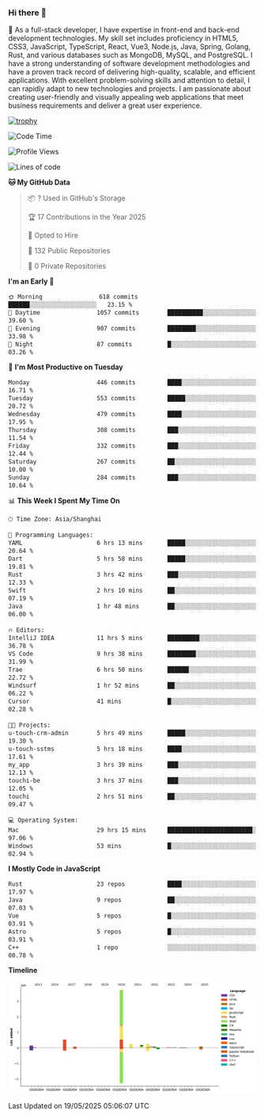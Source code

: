 ### Hi there 👋

🌱 As a full-stack developer, I have expertise in front-end and back-end development technologies. My skill set includes proficiency in HTML5, CSS3, JavaScript, TypeScript, React, Vue3, Node.js, Java, Spring, Golang, Rust, and various databases such as MongoDB, MySQL, and PostgreSQL. I have a strong understanding of software development methodologies and have a proven track record of delivering high-quality, scalable, and efficient applications. With excellent problem-solving skills and attention to detail, I can rapidly adapt to new technologies and projects. I am passionate about creating user-friendly and visually appealing web applications that meet business requirements and deliver a great user experience.

[![trophy](https://github-profile-trophy.vercel.app/?username=elton&rank=SECRET,SSS,SS,S,AAA,AA,A&theme=onedark&no-frame=true&margin-w=10)](https://github.com/ryo-ma/github-profile-trophy)

<!--START_SECTION:waka-->
![Code Time](http://img.shields.io/badge/Code%20Time-1%2C648%20hrs%2047%20mins-blue)

![Profile Views](http://img.shields.io/badge/Profile%20Views-0-blue)

![Lines of code](https://img.shields.io/badge/From%20Hello%20World%20I%27ve%20Written-5.7%20million%20lines%20of%20code-blue)

**🐱 My GitHub Data** 

> 📦 ? Used in GitHub's Storage 
 > 
> 🏆 17 Contributions in the Year 2025
 > 
> 💼 Opted to Hire
 > 
> 📜 132 Public Repositories 
 > 
> 🔑 0 Private Repositories 
 > 
**I'm an Early 🐤** 

```text
🌞 Morning                618 commits         ██████░░░░░░░░░░░░░░░░░░░   23.15 % 
🌆 Daytime                1057 commits        ██████████░░░░░░░░░░░░░░░   39.60 % 
🌃 Evening                907 commits         ████████░░░░░░░░░░░░░░░░░   33.98 % 
🌙 Night                  87 commits          █░░░░░░░░░░░░░░░░░░░░░░░░   03.26 % 
```
📅 **I'm Most Productive on Tuesday** 

```text
Monday                   446 commits         ████░░░░░░░░░░░░░░░░░░░░░   16.71 % 
Tuesday                  553 commits         █████░░░░░░░░░░░░░░░░░░░░   20.72 % 
Wednesday                479 commits         ████░░░░░░░░░░░░░░░░░░░░░   17.95 % 
Thursday                 308 commits         ███░░░░░░░░░░░░░░░░░░░░░░   11.54 % 
Friday                   332 commits         ███░░░░░░░░░░░░░░░░░░░░░░   12.44 % 
Saturday                 267 commits         ██░░░░░░░░░░░░░░░░░░░░░░░   10.00 % 
Sunday                   284 commits         ███░░░░░░░░░░░░░░░░░░░░░░   10.64 % 
```


📊 **This Week I Spent My Time On** 

```text
🕑︎ Time Zone: Asia/Shanghai

💬 Programming Languages: 
YAML                     6 hrs 13 mins       █████░░░░░░░░░░░░░░░░░░░░   20.64 % 
Dart                     5 hrs 58 mins       █████░░░░░░░░░░░░░░░░░░░░   19.81 % 
Rust                     3 hrs 42 mins       ███░░░░░░░░░░░░░░░░░░░░░░   12.33 % 
Swift                    2 hrs 10 mins       ██░░░░░░░░░░░░░░░░░░░░░░░   07.19 % 
Java                     1 hr 48 mins        ██░░░░░░░░░░░░░░░░░░░░░░░   06.00 % 

🔥 Editors: 
IntelliJ IDEA            11 hrs 5 mins       █████████░░░░░░░░░░░░░░░░   36.78 % 
VS Code                  9 hrs 38 mins       ████████░░░░░░░░░░░░░░░░░   31.99 % 
Trae                     6 hrs 50 mins       ██████░░░░░░░░░░░░░░░░░░░   22.72 % 
Windsurf                 1 hr 52 mins        ██░░░░░░░░░░░░░░░░░░░░░░░   06.22 % 
Cursor                   41 mins             █░░░░░░░░░░░░░░░░░░░░░░░░   02.28 % 

🐱‍💻 Projects: 
u-touch-crm-admin        5 hrs 49 mins       █████░░░░░░░░░░░░░░░░░░░░   19.30 % 
u-touch-sstms            5 hrs 18 mins       ████░░░░░░░░░░░░░░░░░░░░░   17.61 % 
my_app                   3 hrs 39 mins       ███░░░░░░░░░░░░░░░░░░░░░░   12.13 % 
touchi-be                3 hrs 37 mins       ███░░░░░░░░░░░░░░░░░░░░░░   12.05 % 
touchi                   2 hrs 51 mins       ██░░░░░░░░░░░░░░░░░░░░░░░   09.47 % 

💻 Operating System: 
Mac                      29 hrs 15 mins      ████████████████████████░   97.06 % 
Windows                  53 mins             █░░░░░░░░░░░░░░░░░░░░░░░░   02.94 % 
```

**I Mostly Code in JavaScript** 

```text
Rust                     23 repos            ████░░░░░░░░░░░░░░░░░░░░░   17.97 % 
Java                     9 repos             ██░░░░░░░░░░░░░░░░░░░░░░░   07.03 % 
Vue                      5 repos             █░░░░░░░░░░░░░░░░░░░░░░░░   03.91 % 
Astro                    5 repos             █░░░░░░░░░░░░░░░░░░░░░░░░   03.91 % 
C++                      1 repo              ░░░░░░░░░░░░░░░░░░░░░░░░░   00.78 % 
```



**Timeline**

![Lines of Code chart](https://raw.githubusercontent.com/elton/elton/main/assets/bar_graph.png)


 Last Updated on 19/05/2025 05:06:07 UTC
<!--END_SECTION:waka-->

<!--
**elton/elton** is a ✨ _special_ ✨ repository because its `README.md` (this file) appears on your GitHub profile.

Here are some ideas to get you started:

- 🔭 I’m currently working on ...
- 🌱 I’m currently learning ...
- 👯 I’m looking to collaborate on ...
- 🤔 I’m looking for help with ...
- 💬 Ask me about ...
- 📫 How to reach me: ...
- 😄 Pronouns: ...
- ⚡ Fun fact: ...
-->
